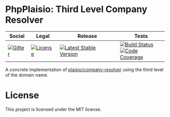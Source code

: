 # PhpPlaisio: Third Level Company Resolver

<table>
<thead>
<tr>
<th>Social</th>
<th>Legal</th>
<th>Release</th>
<th>Tests</th>
</tr>
</thead>
<tbody>
<tr>
<td>
<a href="https://gitter.im/PhpPlaisio/PhpPlaisio"><img src="https://badges.gitter.im/PhpPlaisio/PhpPlaisio.svg" alt="Gitter"/></a>
</td>
<td>
<a href="https://packagist.org/packages/plaisio/company-resolver-third-level"><img src="https://poser.pugx.org/plaisio/company-resolver-third-level/license" alt="License"/></a>
</td>
<td>
<a href="https://packagist.org/packages/plaisio/company-resolver-third-level"><img src="https://poser.pugx.org/plaisio/company-resolver-third-level/v/stable" alt="Latest Stable Version"/></a>
</td>
<td>
<a href="https://github.com/PhpPlaisio/company-resolver-third-level/actions/workflows/unit.yml"><img src="https://github.com/PhpPlaisio/company-resolver-third-level/actions/workflows/unit.yml/badge.svg" alt="Build Status"/></a><br/>
<a href="https://codecov.io/gh/PhpPlaisio/company-resolver-third-level"><img src="https://codecov.io/gh/PhpPlaisio/company-resolver-third-level/branch/master/graph/badge.svg" alt="Code Coverage"/></a>
</td>
</tr>
</tbody>
</table>   

A concrete implementation of [plaisio/company-resolver](https://packagist.org/packages/plaisio/company-resolver) using the third level of the domain name.

# License

This project is licensed under the MIT license.
